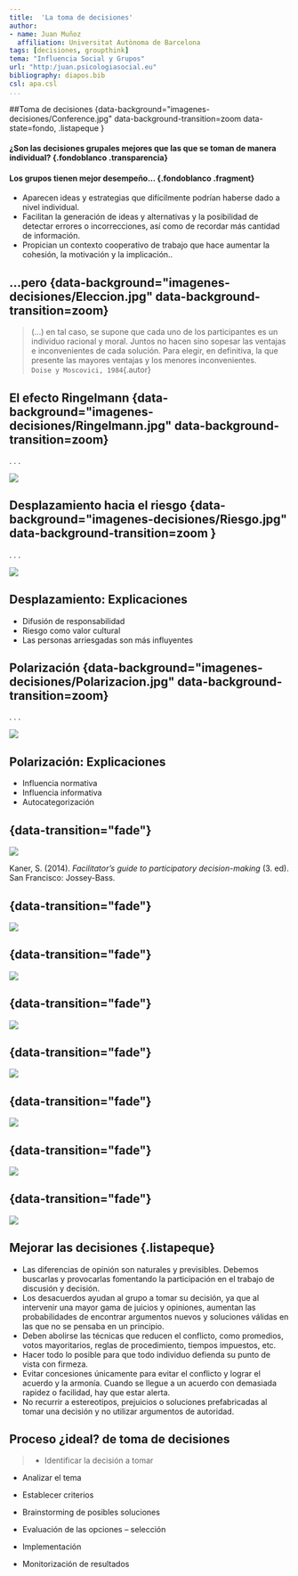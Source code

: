 ```yaml
---
title:  'La toma de decisiones'
author:
- name: Juan Muñoz
  affiliation: Universitat Autònoma de Barcelona
tags: [decisiones, groupthink]
tema: "Influencia Social y Grupos"
url: "http:/juan.psicologiasocial.eu"
bibliography: diapos.bib
csl: apa.csl
...
```


##Toma de decisiones  {data-background="imagenes-decisiones/Conference.jpg" data-background-transition=zoom data-state=fondo, .listapeque }

#### ¿Son las decisiones grupales mejores que las que se toman de manera individual? {.fondoblanco .transparencia}

#### Los grupos tienen mejor desempeño... {.fondoblanco .fragment}

* Aparecen ideas y estrategias que difícilmente podrían haberse dado a nivel individual.
* Facilitan la generación de ideas y alternativas y la posibilidad de detectar errores o incorrecciones, así como de recordar más cantidad de información.
* Propician un contexto cooperativo de trabajo que hace aumentar la cohesión, la motivación y la implicación..


## ...pero {data-background="imagenes-decisiones/Eleccion.jpg" data-background-transition=zoom}
>(…) en tal caso, se supone que cada uno  de los participantes es un individuo  racional y moral. Juntos no hacen sino sopesar las ventajas e inconvenientes de cada solución. Para elegir, en definitiva, la que presente las mayores ventajas y los menores inconvenientes.\
`Doise y Moscovici, 1984`{.autor}

## El efecto Ringelmann {data-background="imagenes-decisiones/Ringelmann.jpg" data-background-transition=zoom}

. . .

![](imagenes-decisiones/RingelmannEffect.png)

## Desplazamiento hacia el riesgo {data-background="imagenes-decisiones/Riesgo.jpg" data-background-transition=zoom }

. . .

![](imagenes-decisiones/DesplazamientoRiesgo.png)

## Desplazamiento: Explicaciones

* Difusión de responsabilidad
* Riesgo como valor cultural
* Las personas arriesgadas son más influyentes


## Polarización {data-background="imagenes-decisiones/Polarizacion.jpg" data-background-transition=zoom}

. . .

![](imagenes-decisiones/PolarizacionEsquema.png)

## Polarización: Explicaciones

* Influencia normativa
* Influencia informativa
* Autocategorización

<!--
## Proceso ¿ideal? de toma de decisiones

* Identificar la decisión a tomar
* Analizar el tema
* Establecer criterios
* Brainstorming de posibles soluciones
-->

## {data-transition="fade"}

![](imagenes-decisiones/Divergent-0.png)

Kaner, S. (2014). *Facilitator’s guide to participatory decision-making* (3. ed). San Francisco: Jossey-Bass.

## {data-transition="fade"}

![](imagenes-decisiones/Divergent-1.png)


## {data-transition="fade"}

![](imagenes-decisiones/Divergent-2.png)

## {data-transition="fade"}

![](imagenes-decisiones/Divergent-3.png)

## {data-transition="fade"}

![](imagenes-decisiones/Divergent-4.png)

## {data-transition="fade"}

![](imagenes-decisiones/Divergent-5.png)

## {data-transition="fade"}

![](imagenes-decisiones/Divergent-6.png)

## {data-transition="fade"}

![](imagenes-decisiones/Divergent-7.png)

## Mejorar las decisiones {.listapeque}

* Las diferencias de opinión son naturales y previsibles. Debemos buscarlas y provocarlas fomentando la participación en el trabajo de discusión y decisión.
* Los desacuerdos ayudan al grupo a tomar su decisión, ya que al intervenir una mayor gama de juicios y opiniones, aumentan las probabilidades de encontrar argumentos nuevos y soluciones válidas en las que no se pensaba en un principio.
* Deben abolirse las técnicas que reducen el conflicto, como promedios, votos mayoritarios, reglas de procedimiento, tiempos impuestos, etc.
* Hacer todo lo posible para que todo individuo defienda su punto de vista con firmeza.
* Evitar concesiones únicamente para evitar el conflicto y lograr el acuerdo y la armonía. Cuando se llegue a un acuerdo con demasiada rapidez o facilidad, hay que estar alerta.
* No recurrir a estereotipos, prejuicios o soluciones prefabricadas al tomar una decisión y no utilizar argumentos de autoridad.

## Proceso ¿ideal? de toma de decisiones

>* Identificar la decisión a tomar
* Analizar el tema
* Establecer criterios
* Brainstorming de posibles soluciones

* Evaluación de las opciones – selección
* Implementación
* Monitorización de resultados


<!--

#Malas decisiones: Pensamiento grupal { .center}

## Pensamiento grupal

>La tendencia de un grupo de toma de decisiones a buscar el consenso y evitar el examen crítico de las alternativas.

. . .

<div id="column1" style="float:left; margin:0; width:40%;">

![](imagenes-decisiones/BahiaCochinos-Life.jpg)

</div>

. . .

<div id="column1" style="float:left; margin:0; width:60%;">

![Challenger](imagenes-decisiones/Challenger.jpg)

</div>


## Proceso

![](imagenes-decisiones/Groupthink.jpg)


## La crisis de los misiles
<div id="column1" style="float:left; margin:0; width:60%;">

![](imagenes-decisiones/Crisis-misiles-1.jpg)

</div>

<div id="column1" style="float:left; margin:0; width:40%;">

![](imagenes-decisiones/Crisis-misiles-2.jpg)

</div>


##Evitar el pensamiento grupal {.listapeque}

* El líder debe ser imparcial y no asumir ninguna posición a priori.
* Animar a una evaluación crítica de las alternativas.
* Asignar a algún miembro el papel de “abogado del diablo”.
* Trabajar en subgrupos para poder examinar diferencias entre ellos.
* Evitar técnicas que reduzcan el conflicto.


##

* Invitar a expertos ajenos al grupo para que cuestionen y desafíen los puntos de vista del grupo.
* Buscar, atender y fomentar la aparición de diferencias de opinión y desacuerdos en el grupo.
* No recurrir a estereotipos, soluciones prefabricadas, no utilizar argumentos de autoridad.
* Permitir que cada miembro del grupo exponga sus puntos de vista.


## Conclusiones

* Generalmente, las decisiones grupales suelen aportar mejores resultados que las tomadas de forma individual.
* Algunos aspectos de la dinámica grupal nos pueden llevar a tomar malas decisiones. Eso no significa que las decisiones individuales sean mejores, pero alerta de los riesgos que implica la toma de decisiones grupal.
* Hay que hacer todo lo posible para dar a cada individuo la posibilidad de defender su punto de vista con firmeza.
* Hay que evitar hacer concesiones únicamente para evitar el conflicto y lograr el acuerdo y la armonía.
* Cuando se llegue a un acuerdo con demasiada rapidez o facilidad, hay que estar alerta. Sólo debemos ceder ante posiciones que hayan sido objeto de una discusión y un examen críticos.
* No debemos recurrir a los estereotipos, a las soluciones prefabricadas y no debemos utilizar argumentos de autoridad.
* Debemos escuchar y observar las reacciones de los otros miembros del grupo, considerándolas atentamente antes de formular nuestra opinión de forma personal.

-->
